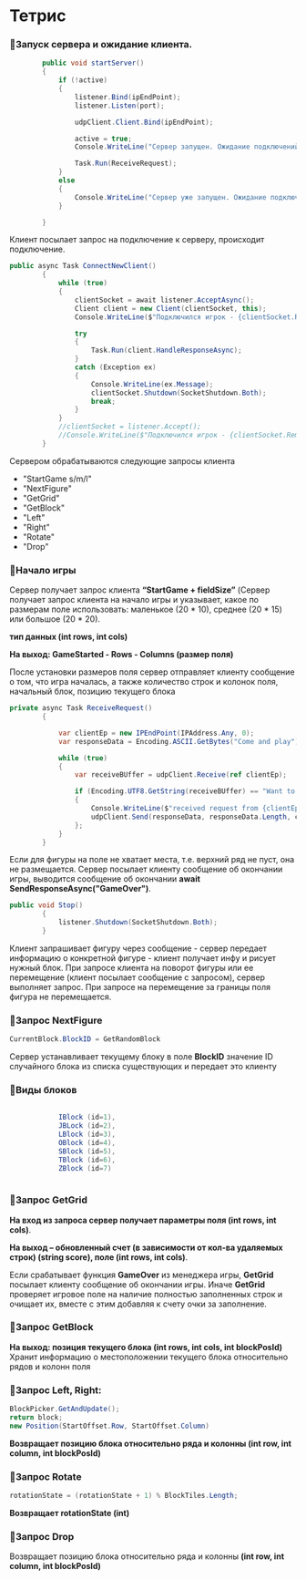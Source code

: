 # Тетрис
### :pushpin:Запуск сервера и ожидание клиента.
        
```C# 
        public void startServer()
        {
            if (!active)
            {
                listener.Bind(ipEndPoint);
                listener.Listen(port);

                udpClient.Client.Bind(ipEndPoint);

                active = true;
                Console.WriteLine("Сервер запущен. Ожидание подключений...");

                Task.Run(ReceiveRequest);
            }
            else
            {
                Console.WriteLine("Сервер уже запущен. Ожидание подключений...");
            }

        }
```

Клиент посылает запрос на подключение к серверу, происходит подключение. 
        
```C#
public async Task ConnectNewClient()
        {
            while (true)
            {
                clientSocket = await listener.AcceptAsync();
                Client client = new Client(clientSocket, this);
                Console.WriteLine($"Подключился игрок - {clientSocket.RemoteEndPoint}");

                try
                {
                    Task.Run(client.HandleResponseAsync);
                }
                catch (Exception ex)
                {
                    Console.WriteLine(ex.Message);
                    clientSocket.Shutdown(SocketShutdown.Both);
                    break;
                }
            }
            //clientSocket = listener.Accept();
            //Console.WriteLine($"Подключился игрок - {clientSocket.RemoteEndPoint}");
        }

```

Cервером обрабатываются следующие запросы клиента

* "StartGame s/m/l"
* "NextFigure"
* "GetGrid"
* "GetBlock"
* "Left"
* "Right"
* "Rotate"
* "Drop"

### :pushpin:Начало игры
Сервер получает запрос клиента **“StartGame + fieldSize”**
(Сервер получает запрос клиента на начало игры и указывает, какое по размерам поле использовать: маленькое (20 * 10), среднее (20 * 15) или большое (20 * 20). 

**тип данных (int rows, int cols)**

**На выход: GameStarted - Rows - Columns (размер поля)**

После установки размеров поля сервер отправляет клиенту сообщение о том, что игра началась, а также количество строк и колонок поля, начальный блок, позицию текущего блока


```C# 
private async Task ReceiveRequest()
        {

            var clientEp = new IPEndPoint(IPAddress.Any, 0);
            var responseData = Encoding.ASCII.GetBytes("Come and play");

            while (true)
            {
                var receiveBUffer = udpClient.Receive(ref clientEp);

                if (Encoding.UTF8.GetString(receiveBUffer) == "Want to play")
                {
                    Console.WriteLine($"received request from {clientEp.Address}");
                    udpClient.Send(responseData, responseData.Length, clientEp.Address.ToString(), clientEp.Port);
                };
            }
        }
```
Если для фигуры на поле не хватает места, т.е. верхний ряд не пуст, она не размещается. Сервер посылает клиенту сообщение
об окончании игры, выводится сообщение об окончании  **await SendResponseAsync("GameOver")**.

```C# 
public void Stop()
        {
            listener.Shutdown(SocketShutdown.Both);
        }
```
Клиент запрашивает фигуру через сообщение - сервер передает информацию о конкретной фигуре - клиент получает инфу и рисует нужный блок. При запросе клиента на поворот фигуры или ее перемещение (клиент посылает сообщение с запросом),
сервер выполняет запрос. При запросе на перемещение за границы поля фигура не перемещается. 

### :pushpin:Запрос NextFigure

```C# 
CurrentBlock.BlockID = GetRandomBlock
```

Сервер устанавливает текущему блоку в поле **BlockID** значение ID случайного блока из списка существующих и передает это клиенту

### :pushpin:Виды блоков
```C# 
   
            IBlock (id=1),
            JBLock (id=2),
            LBlock (id=3),
            OBlock (id=4),
            SBlock (id=5),
            TBlock (id=6),
            ZBlock (id=7)
       
```

### :pushpin:Запрос GetGrid

**На вход из запроса сервер получает параметры поля (int rows, int cols)**.

**На выход – обновленный счет (в зависимости от кол-ва удаляемых строк) (string score), поле (int rows, int cols)**.

Если срабатывает функция **GameOver** из менеджера игры, **GetGrid** посылает клиенту сообщение об окончании игры. Иначе **GetGrid** проверяет игровое поле на наличие полностью заполненных строк и очищает их, вместе с этим добавляя к счету очки за заполнение. 

### :pushpin:Запрос GetBlock

**На выход: позиция текущего блока (int rows, int cols, int blockPosId)**
Хранит информацию о местоположении текущего блока относительно рядов и колонн поля

### :pushpin:Запрос Left, Right:

```C#
BlockPicker.GetAndUpdate();
return block;
new Position(StartOffset.Row, StartOffset.Column)

```

**Возвращает позицию блока относительно ряда и колонны (int row, int column, int blockPosId)**

### :pushpin:Запрос Rotate

```C#
rotationState = (rotationState + 1) % BlockTiles.Length;

```
**Возвращает rotationState (int)**

### :pushpin:Запрос Drop

Возвращает позицию блока относительно ряда и колонны 
**(int row, int column, int blockPosId)**
